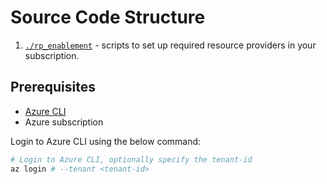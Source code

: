 # Source Code Structure

1. [`./rp_enablement`](rp_enablement/README.md) - scripts to set up required resource providers in your subscription.

## Prerequisites

- [Azure CLI](https://docs.microsoft.com/en-us/cli/azure/install-azure-cli?view=azure-cli-latest)
- Azure subscription

Login to Azure CLI using the below command:

```bash
# Login to Azure CLI, optionally specify the tenant-id
az login # --tenant <tenant-id>
```
